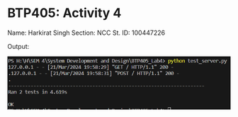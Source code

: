 # BTP405: Activity 4

Name: Harkirat Singh
Section: NCC
St. ID: 100447226


Output: 

![Output](image.png)
